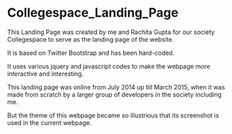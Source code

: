 # Collegespace_Landing_Page

This Landing Page was created by me and Rachita Gupta for our society Collegespace to serve as the landing page of the website.

It is based on Twitter Bootstrap and has been hard-coded.

It uses various jquery and javascript codes to make the webpage more interactive and interesting.

This landing page was online from July 2014 up till March 2015, when it was made from scratch by a larger group of developers in the society including me.

But the theme of this webpage became so illustrious that its screenshot is used in the current webpage.


